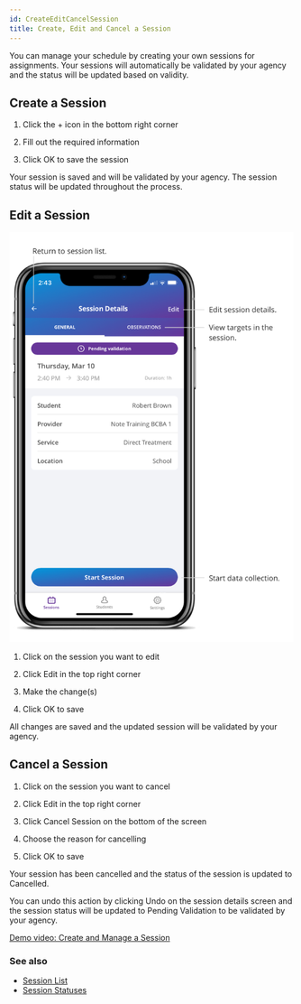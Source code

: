 ```yaml
---
id: CreateEditCancelSession
title: Create, Edit and Cancel a Session  
---
```


You can manage your schedule by creating your own sessions for assignments. Your sessions will automatically be validated by your agency and the status will be updated based on validity. 

## Create a Session

1. Click the + icon in the bottom right corner 

2. Fill out the required information 

3. Click OK to save the session 

Your session is saved and will be validated by your agency. The session status will be updated throughout the process.

## Edit a Session

<img src="/img/SessionDetails.png" width="650" />

1. Click on the session you want to edit 

2. Click Edit in the top right corner 

3. Make the change(s) 

4. Click OK to save


All changes are saved and the updated session will be validated by your agency. 

## Cancel a Session

 1. Click on the session you want to cancel 

2. Click Edit in the top right corner 

3. Click Cancel Session on the bottom of the screen 

4. Choose the reason for cancelling 

5. Click OK to save


Your session has been cancelled and the status of the session is updated to Cancelled.  

You can undo this action by clicking Undo on the session details screen and the session status will be updated to Pending Validation to be validated by your agency. 

[Demo video: Create and Manage a Session ](https://youtu.be/xES-ni3GvLQ/ "Title")

### See also
- [Session List](Session/SessionList.md)
- [Session Statuses](Session/SessionStatuses.md)